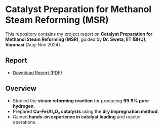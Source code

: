 # Catalyst Preparation for Methanol Steam Reforming (MSR)

This repository contains my project report on **Catalyst Preparation for Methanol Steam Reforming (MSR)**, guided by **Dr. Sweta, IIT (BHU), Varanasi** (Aug–Nov 2024).

## Report
- [Download Report (PDF)](./Catalyst_prep_poster.pdf)

## Overview
- Studied the **steam reforming reaction** for producing **99.9% pure hydrogen**.  
- Prepared **Cu–Fe/Al₂O₃ catalysts** using the **dry impregnation method**.  
- Gained **hands-on experience in catalyst loading** and reactor operations.  
